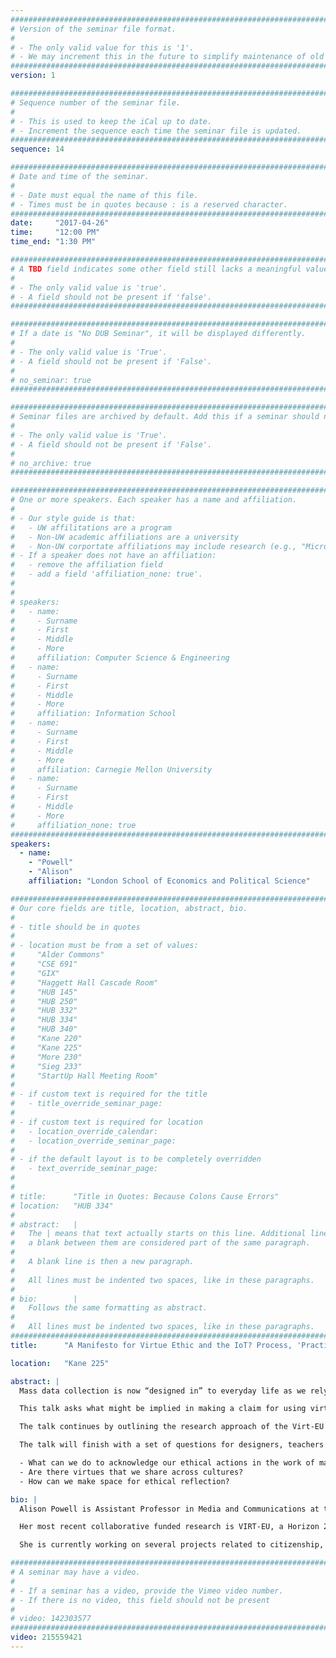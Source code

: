 ```yaml
---
################################################################################
# Version of the seminar file format.
#
# - The only valid value for this is '1'.
# - We may increment this in the future to simplify maintenance of old seminars.
################################################################################
version: 1

################################################################################
# Sequence number of the seminar file.
#
# - This is used to keep the iCal up to date.
# - Increment the sequence each time the seminar file is updated.
################################################################################
sequence: 14

################################################################################
# Date and time of the seminar.
#
# - Date must equal the name of this file.
# - Times must be in quotes because : is a reserved character.
################################################################################
date:     "2017-04-26"
time:     "12:00 PM"
time_end: "1:30 PM"

################################################################################
# A TBD field indicates some other field still lacks a meaningful value.
#
# - The only valid value is 'true'.
# - A field should not be present if 'false'.
################################################################################

################################################################################
# If a date is "No DUB Seminar", it will be displayed differently.
#
# - The only valid value is 'True'.
# - A field should not be present if 'False'.
#
# no_seminar: true
################################################################################

################################################################################
# Seminar files are archived by default. Add this if a seminar should not be.
#
# - The only valid value is 'True'.
# - A field should not be present if 'False'.
#
# no_archive: true
################################################################################

################################################################################
# One or more speakers. Each speaker has a name and affiliation.
#
# - Our style guide is that:
#   - UW affilitations are a program
#   - Non-UW academic affiliations are a university
#   - Non-UW corportate affiliations may include research (e.g., "Microsoft Research")
# - If a speaker does not have an affiliation:
#   - remove the affiliation field
#   - add a field 'affiliation_none: true'.
#
#
# speakers:
#   - name: 
#     - Surname
#     - First
#     - Middle
#     - More
#     affiliation: Computer Science & Engineering 
#   - name: 
#     - Surname
#     - First
#     - Middle
#     - More
#     affiliation: Information School 
#   - name: 
#     - Surname
#     - First
#     - Middle
#     - More
#     affiliation: Carnegie Mellon University 
#   - name:
#     - Surname
#     - First
#     - Middle
#     - More
#     affiliation_none: true
################################################################################
speakers:
  - name:
    - "Powell"
    - "Alison"
    affiliation: "London School of Economics and Political Science"

################################################################################
# Our core fields are title, location, abstract, bio.
#
# - title should be in quotes
#
# - location must be from a set of values:
#     "Alder Commons"
#     "CSE 691"
#     "GIX"
#     "Haggett Hall Cascade Room"
#     "HUB 145"
#     "HUB 250"
#     "HUB 332"
#     "HUB 334"
#     "HUB 340"
#     "Kane 220"
#     "Kane 225"
#     "More 230"
#     "Sieg 233"
#     "StartUp Hall Meeting Room"
#
# - if custom text is required for the title
#   - title_override_seminar_page:
#
# - if custom text is required for location
#   - location_override_calendar:
#   - location_override_seminar_page:
#
# - if the default layout is to be completely overridden
#   - text_override_seminar_page:
#
#
# title:      "Title in Quotes: Because Colons Cause Errors"
# location:   "HUB 334"
#
# abstract:   |
#   The | means that text actually starts on this line. Additional lines without
#   a blank between them are considered part of the same paragraph.
#
#   A blank line is then a new paragraph.
#
#   All lines must be indented two spaces, like in these paragraphs.
#
# bio:        |
#   Follows the same formatting as abstract.
#
#   All lines must be indented two spaces, like in these paragraphs.
################################################################################
title:      "A Manifesto for Virtue Ethic and the IoT? Process, 'Practical reason', and Technology Design"

location:   "Kane 225"

abstract: |
  Mass data collection is now “designed in” to everyday life as we rely on technologies capable of monitoring, storing and distributing information about us. As citizens and researchers, we are not faced with a binary between privacy and surveillance, but must make sense of complex situations where ex post regulation of data use is necessary but not sufficient for addressing ethical and social concerns.

  This talk asks what might be implied in making a claim for using virtue ethics – a form of ethics focused on the development of individual qualities that are socially good. It provides some key features of the virtue ethics approach and questions how these could be investigated and applied in the context of Internet of Things development – a research area already coming under ethical scrutiny.

  The talk continues by outlining the research approach of the Virt-EU project, a three-year project investigating using quantitative, qualitative and design methods to examine ethical processes in IoT development. 

  The talk will finish with a set of questions for designers, teachers and researchers to consider:

  -	What can we do to acknowledge our ethical actions in the work of making technology?
  -	Are there virtues that we share across cultures?
  -	How can we make space for ethical reflection?

bio: |
  Alison Powell is Assistant Professor in Media and Communications at the London School of Economics and Programme Director of the MSc in Media and Communication (Data & Society). Her research examines how people’s values influence the way technology is built, and how discourses, practices and governance structures are produced in relation to new technological systems. She has held posts at Telecom ParisTech and the Oxford Internet Institute, and has a PhD from Concordia University in Montreal Canada. 

  Her most recent collaborative funded research is VIRT-EU, a Horizon 2020 project examining ethics in practice among Internet of Things developer communities. Other funded research has considered the role of civic technology advocates in developing WiFi networks in cities around the world, and examined knowledge cultures and governance processes of hardware hackers and citizen scientists.

  She is currently working on several projects related to citizenship, cities, data and ethics, and is fascinated by how we think of machines in terms of ethics, morals and values. Along with Nick Couldry, she recently published “Big Data From the Bottom Up” in Big Data and Society, as well as many articles discussing information policy, activism, and open source culture.

################################################################################
# A seminar may have a video.
#
# - If a seminar has a video, provide the Vimeo video number.
# - If there is no video, this field should not be present
#
# video: 142303577
################################################################################
video: 215559421
---
```

